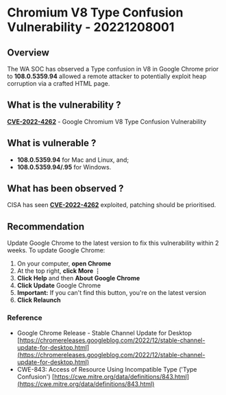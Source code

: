 # Chromium V8 Type Confusion Vulnerability - 20221208001

## Overview

The WA SOC has observed a Type confusion in V8 in Google Chrome prior to **108.0.5359.94** allowed a remote attacker to potentially exploit heap corruption via a crafted HTML page.

## What is the vulnerability ?

**[CVE-2022-4262](https://nvd.nist.gov/vuln/detail/CVE-2022-4262)** - Google Chromium V8 Type Confusion Vulnerability

## What is vulnerable ?

- **108.0.5359.94** for Mac and Linux, and;
- **108.0.5359.94/.95** for Windows.

## What has been observed ?

CISA has seen **[CVE-2022-4262](https://nvd.nist.gov/vuln/detail/CVE-2022-4262)** exploited, patching should be prioritised.

## Recommendation

Update Google Chrome to the latest version to fix this vulnerability within 2 weeks. To update Google Chrome:

1. On your computer, **open Chrome**
1. At the top right, **click More ⋮**
1. **Click Help** and then **About Google Chrome**
1. **Click Update** Google Chrome
1. **Important:** If you can't find this button, you're on the latest version
1. **Click Relaunch**

### Reference

- Google Chrome Release - Stable Channel Update for Desktop [https://chromereleases.googleblog.com/2022/12/stable-channel-update-for-desktop.html](https://chromereleases.googleblog.com/2022/12/stable-channel-update-for-desktop.html)
- CWE-843: Access of Resource Using Incompatible Type ('Type Confusion') [https://cwe.mitre.org/data/definitions/843.html](https://cwe.mitre.org/data/definitions/843.html)
